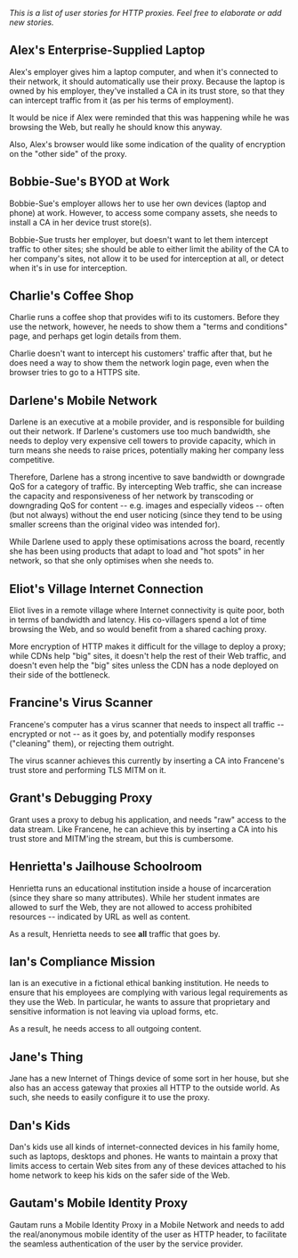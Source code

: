 _This is a list of user stories for HTTP proxies. Feel free to elaborate or add new stories._

## Alex's Enterprise-Supplied Laptop

Alex's employer gives him a laptop computer, and when it's connected to their network, it should automatically use their proxy. Because the laptop is owned by his employer, they've installed a CA in its trust store, so that they can intercept traffic from it (as per his terms of employment). 

It would be nice if Alex were reminded that this was happening while he was browsing the Web, but really he should know this anyway.

Also, Alex's browser would like some indication of the quality of encryption on the "other side" of the proxy.

## Bobbie-Sue's BYOD at Work

Bobbie-Sue's employer allows her to use her own devices (laptop and phone) at work. However, to access some company assets, she needs to install a CA in her device trust store(s). 

Bobbie-Sue trusts her employer, but doesn't want to let them intercept traffic to other sites; she should be able to either limit the ability of the CA to her company's sites, not allow it to be used for interception at all, or detect when it's in use for interception.

## Charlie's Coffee Shop

Charlie runs a coffee shop that provides wifi to its customers. Before they use the network, however, he needs to show them a "terms and conditions" page, and perhaps get login details from them.

Charlie doesn't want to intercept his customers' traffic after that, but he does need a way to show them the network login page, even when the browser tries to go to a HTTPS site.

## Darlene's Mobile Network

Darlene is an executive at a mobile provider, and is responsible for building out their network. If Darlene's customers use too much bandwidth, she needs to deploy very expensive cell towers to provide capacity, which in turn means she needs to raise prices, potentially making her company less competitive.

Therefore, Darlene has a strong incentive to save bandwidth or downgrade QoS for a category of traffic. By intercepting Web traffic, she can increase the capacity and responsiveness of her network by transcoding or downgrading QoS for content -- e.g. images and especially videos -- often (but not always) without the end user noticing (since they tend to be using smaller screens than the original video was intended for).

While Darlene used to apply these optimisations across the board, recently she has been using products that adapt to load and "hot spots" in her network, so that she only optimises when she needs to.

## Eliot's Village Internet Connection

Eliot lives in a remote village where Internet connectivity is quite poor, both in terms of bandwidth and latency. His co-villagers spend a lot of time browsing the Web, and so would benefit from a shared caching proxy.

More encryption of HTTP makes it difficult for the village to deploy a proxy; while CDNs help "big" sites, it doesn't help the rest of their Web traffic, and doesn't even help the "big" sites unless the CDN has a node deployed on their side of the bottleneck.

## Francine's Virus Scanner

Francene's computer has a virus scanner that needs to inspect all traffic -- encrypted or not -- as it goes by, and potentially modify responses ("cleaning" them), or rejecting them outright.

The virus scanner achieves this currently by inserting a CA into Francene's trust store and performing TLS MITM on it.

## Grant's Debugging Proxy

Grant uses a proxy to debug his application, and needs "raw" access to the data stream. Like Francene, he can achieve this by inserting a CA into his trust store and MITM'ing the stream, but this is cumbersome.

## Henrietta's Jailhouse Schoolroom

Henrietta runs an educational institution inside a house of incarceration (since they share so many attributes). While her student inmates are allowed to surf the Web, they are not allowed to access prohibited resources -- indicated by URL as well as content. 

As a result, Henrietta needs to see **all** traffic that goes by.

## Ian's Compliance Mission

Ian is an executive in a fictional ethical banking institution. He needs to ensure that his employees are complying with various legal requirements as they use the Web. In particular, he wants to assure that proprietary and sensitive information is not leaving via upload forms, etc. 

As a result, he needs access to all outgoing content.

## Jane's Thing

Jane has a new Internet of Things device of some sort in her house, but she also has an access gateway that proxies all HTTP to the outside world. As such, she needs to easily configure it to use the proxy.

## Dan's Kids

Dan's kids use all kinds of internet-connected devices in his family home, such as laptops, desktops and phones. He wants to maintain a proxy that limits access to certain Web sites from any of these devices attached to his home network to keep his kids on the safer side of the Web.

## Gautam's Mobile Identity Proxy

Gautam runs a Mobile Identity Proxy in a Mobile Network and needs to add the real/anonymous mobile identity of the user as HTTP header, to facilitate the seamless authentication of the user by the service provider. 